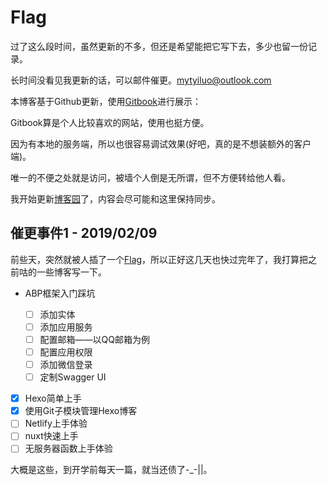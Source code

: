 # Flag

过了这么段时间，虽然更新的不多，但还是希望能把它写下去，多少也留一份记录。

长时间没看见我更新的话，可以邮件催更。[mytyiluo@outlook.com](mailto:mytyiluo@outlook.com)

本博客基于Github更新，使用[Gitbook](https://yiluomyt.gitbooks.io/blog/)进行展示：

Gitbook算是个人比较喜欢的网站，使用也挺方便。

因为有本地的服务端，所以也很容易调试效果(好吧，真的是不想装额外的客户端)。

唯一的不便之处就是访问，被墙个人倒是无所谓，但不方便转给他人看。

我开始更新[博客园](https://www.cnblogs.com/yiluomyt/)了，内容会尽可能和这里保持同步。

## 催更事件1 - 2019/02/09

前些天，突然就被人插了一个[Flag](https://www.bilibili.com/video/av42935061)，所以正好这几天也快过完年了，我打算把之前咕的一些博客写一下。

- ABP框架入门踩坑

  - [ ] 添加实体
  - [ ] 添加应用服务
  - [ ] 配置邮箱——以QQ邮箱为例
  - [ ] 配置应用权限
  - [ ] 添加微信登录
  - [ ] 定制Swagger UI
- [x] Hexo简单上手
- [x] 使用Git子模块管理Hexo博客
- [ ] Netlify上手体验
- [ ] nuxt快速上手
- [ ] 无服务器函数上手体验

大概是这些，到开学前每天一篇，就当还债了-_-||。